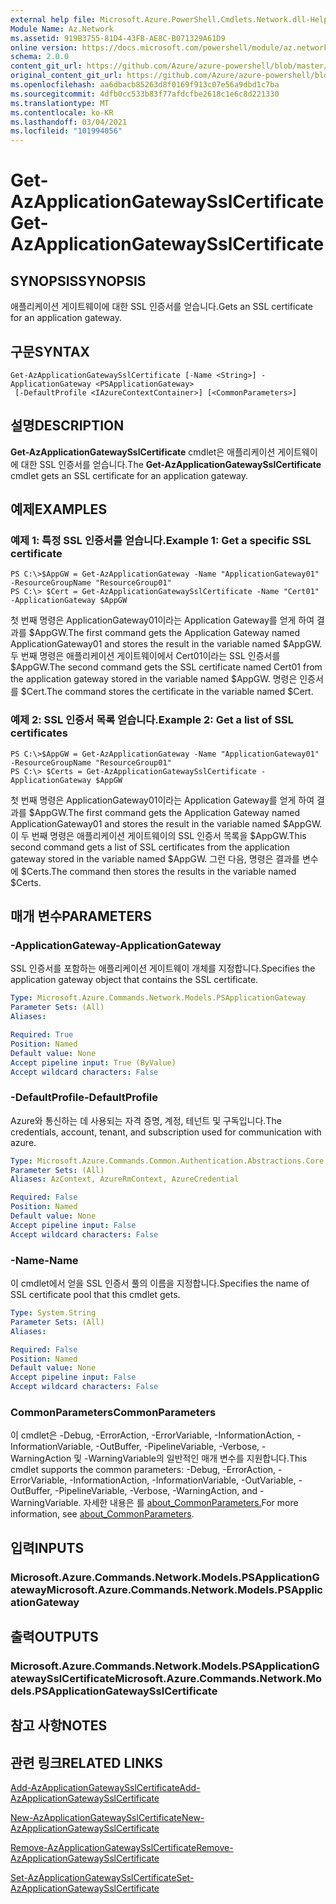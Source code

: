 ```yaml
---
external help file: Microsoft.Azure.PowerShell.Cmdlets.Network.dll-Help.xml
Module Name: Az.Network
ms.assetid: 919B3755-81D4-43FB-AE8C-B071329A61D9
online version: https://docs.microsoft.com/powershell/module/az.network/get-azapplicationgatewaysslcertificate
schema: 2.0.0
content_git_url: https://github.com/Azure/azure-powershell/blob/master/src/Network/Network/help/Get-AzApplicationGatewaySslCertificate.md
original_content_git_url: https://github.com/Azure/azure-powershell/blob/master/src/Network/Network/help/Get-AzApplicationGatewaySslCertificate.md
ms.openlocfilehash: aa6dbacb85263d8f0169f913c07e56a9dbd1c7ba
ms.sourcegitcommit: 4dfb0cc533b83f77afdcfbe2618c1e6c8d221330
ms.translationtype: MT
ms.contentlocale: ko-KR
ms.lasthandoff: 03/04/2021
ms.locfileid: "101994056"
---
```

# <span data-ttu-id="64f0b-101">Get-AzApplicationGatewaySslCertificate</span><span class="sxs-lookup"><span data-stu-id="64f0b-101">Get-AzApplicationGatewaySslCertificate</span></span>

## <span data-ttu-id="64f0b-102">SYNOPSIS</span><span class="sxs-lookup"><span data-stu-id="64f0b-102">SYNOPSIS</span></span>
<span data-ttu-id="64f0b-103">애플리케이션 게이트웨이에 대한 SSL 인증서를 얻습니다.</span><span class="sxs-lookup"><span data-stu-id="64f0b-103">Gets an SSL certificate for an application gateway.</span></span>

## <span data-ttu-id="64f0b-104">구문</span><span class="sxs-lookup"><span data-stu-id="64f0b-104">SYNTAX</span></span>

```
Get-AzApplicationGatewaySslCertificate [-Name <String>] -ApplicationGateway <PSApplicationGateway>
 [-DefaultProfile <IAzureContextContainer>] [<CommonParameters>]
```

## <span data-ttu-id="64f0b-105">설명</span><span class="sxs-lookup"><span data-stu-id="64f0b-105">DESCRIPTION</span></span>
<span data-ttu-id="64f0b-106">**Get-AzApplicationGatewaySslCertificate** cmdlet은 애플리케이션 게이트웨이에 대한 SSL 인증서를 얻습니다.</span><span class="sxs-lookup"><span data-stu-id="64f0b-106">The **Get-AzApplicationGatewaySslCertificate** cmdlet gets an SSL certificate for an application gateway.</span></span>

## <span data-ttu-id="64f0b-107">예제</span><span class="sxs-lookup"><span data-stu-id="64f0b-107">EXAMPLES</span></span>

### <span data-ttu-id="64f0b-108">예제 1: 특정 SSL 인증서를 얻습니다.</span><span class="sxs-lookup"><span data-stu-id="64f0b-108">Example 1: Get a specific SSL certificate</span></span>
```
PS C:\>$AppGW = Get-AzApplicationGateway -Name "ApplicationGateway01" -ResourceGroupName "ResourceGroup01"
PS C:\> $Cert = Get-AzApplicationGatewaySslCertificate -Name "Cert01" -ApplicationGateway $AppGW
```

<span data-ttu-id="64f0b-109">첫 번째 명령은 ApplicationGateway01이라는 Application Gateway를 얻게 하여 결과를 $AppGW.</span><span class="sxs-lookup"><span data-stu-id="64f0b-109">The first command gets the Application Gateway named ApplicationGateway01 and stores the result in the variable named $AppGW.</span></span>
<span data-ttu-id="64f0b-110">두 번째 명령은 애플리케이션 게이트웨이에서 Cert01이라는 SSL 인증서를 $AppGW.</span><span class="sxs-lookup"><span data-stu-id="64f0b-110">The second command gets the SSL certificate named Cert01 from the application gateway stored in the variable named $AppGW.</span></span>
<span data-ttu-id="64f0b-111">명령은 인증서를 $Cert.</span><span class="sxs-lookup"><span data-stu-id="64f0b-111">The command stores the certificate in the variable named $Cert.</span></span>

### <span data-ttu-id="64f0b-112">예제 2: SSL 인증서 목록 얻습니다.</span><span class="sxs-lookup"><span data-stu-id="64f0b-112">Example 2: Get a list of SSL certificates</span></span>
```
PS C:\>$AppGW = Get-AzApplicationGateway -Name "ApplicationGateway01" -ResourceGroupName "ResourceGroup01"
PS C:\> $Certs = Get-AzApplicationGatewaySslCertificate -ApplicationGateway $AppGW
```

<span data-ttu-id="64f0b-113">첫 번째 명령은 ApplicationGateway01이라는 Application Gateway를 얻게 하여 결과를 $AppGW.</span><span class="sxs-lookup"><span data-stu-id="64f0b-113">The first command gets the Application Gateway named ApplicationGateway01 and stores the result in the variable named $AppGW.</span></span>
<span data-ttu-id="64f0b-114">이 두 번째 명령은 애플리케이션 게이트웨이의 SSL 인증서 목록을 $AppGW.</span><span class="sxs-lookup"><span data-stu-id="64f0b-114">This second command gets a list of SSL certificates from the application gateway stored in the variable named $AppGW.</span></span>
<span data-ttu-id="64f0b-115">그런 다음, 명령은 결과를 변수에 $Certs.</span><span class="sxs-lookup"><span data-stu-id="64f0b-115">The command then stores the results in the variable named $Certs.</span></span>

## <span data-ttu-id="64f0b-116">매개 변수</span><span class="sxs-lookup"><span data-stu-id="64f0b-116">PARAMETERS</span></span>

### <span data-ttu-id="64f0b-117">-ApplicationGateway</span><span class="sxs-lookup"><span data-stu-id="64f0b-117">-ApplicationGateway</span></span>
<span data-ttu-id="64f0b-118">SSL 인증서를 포함하는 애플리케이션 게이트웨이 개체를 지정합니다.</span><span class="sxs-lookup"><span data-stu-id="64f0b-118">Specifies the application gateway object that contains the SSL certificate.</span></span>

```yaml
Type: Microsoft.Azure.Commands.Network.Models.PSApplicationGateway
Parameter Sets: (All)
Aliases:

Required: True
Position: Named
Default value: None
Accept pipeline input: True (ByValue)
Accept wildcard characters: False
```

### <span data-ttu-id="64f0b-119">-DefaultProfile</span><span class="sxs-lookup"><span data-stu-id="64f0b-119">-DefaultProfile</span></span>
<span data-ttu-id="64f0b-120">Azure와 통신하는 데 사용되는 자격 증명, 계정, 테넌트 및 구독입니다.</span><span class="sxs-lookup"><span data-stu-id="64f0b-120">The credentials, account, tenant, and subscription used for communication with azure.</span></span>

```yaml
Type: Microsoft.Azure.Commands.Common.Authentication.Abstractions.Core.IAzureContextContainer
Parameter Sets: (All)
Aliases: AzContext, AzureRmContext, AzureCredential

Required: False
Position: Named
Default value: None
Accept pipeline input: False
Accept wildcard characters: False
```

### <span data-ttu-id="64f0b-121">-Name</span><span class="sxs-lookup"><span data-stu-id="64f0b-121">-Name</span></span>
<span data-ttu-id="64f0b-122">이 cmdlet에서 얻을 SSL 인증서 풀의 이름을 지정합니다.</span><span class="sxs-lookup"><span data-stu-id="64f0b-122">Specifies the name of SSL certificate pool that this cmdlet gets.</span></span>

```yaml
Type: System.String
Parameter Sets: (All)
Aliases:

Required: False
Position: Named
Default value: None
Accept pipeline input: False
Accept wildcard characters: False
```

### <span data-ttu-id="64f0b-123">CommonParameters</span><span class="sxs-lookup"><span data-stu-id="64f0b-123">CommonParameters</span></span>
<span data-ttu-id="64f0b-124">이 cmdlet은 -Debug, -ErrorAction, -ErrorVariable, -InformationAction, -InformationVariable, -OutBuffer, -PipelineVariable, -Verbose, -WarningAction 및 -WarningVariable의 일반적인 매개 변수를 지원합니다.</span><span class="sxs-lookup"><span data-stu-id="64f0b-124">This cmdlet supports the common parameters: -Debug, -ErrorAction, -ErrorVariable, -InformationAction, -InformationVariable, -OutVariable, -OutBuffer, -PipelineVariable, -Verbose, -WarningAction, and -WarningVariable.</span></span> <span data-ttu-id="64f0b-125">자세한 내용은 를 [about_CommonParameters.](http://go.microsoft.com/fwlink/?LinkID=113216)</span><span class="sxs-lookup"><span data-stu-id="64f0b-125">For more information, see [about_CommonParameters](http://go.microsoft.com/fwlink/?LinkID=113216).</span></span>

## <span data-ttu-id="64f0b-126">입력</span><span class="sxs-lookup"><span data-stu-id="64f0b-126">INPUTS</span></span>

### <span data-ttu-id="64f0b-127">Microsoft.Azure.Commands.Network.Models.PSApplicationGateway</span><span class="sxs-lookup"><span data-stu-id="64f0b-127">Microsoft.Azure.Commands.Network.Models.PSApplicationGateway</span></span>

## <span data-ttu-id="64f0b-128">출력</span><span class="sxs-lookup"><span data-stu-id="64f0b-128">OUTPUTS</span></span>

### <span data-ttu-id="64f0b-129">Microsoft.Azure.Commands.Network.Models.PSApplicationGatewaySslCertificate</span><span class="sxs-lookup"><span data-stu-id="64f0b-129">Microsoft.Azure.Commands.Network.Models.PSApplicationGatewaySslCertificate</span></span>

## <span data-ttu-id="64f0b-130">참고 사항</span><span class="sxs-lookup"><span data-stu-id="64f0b-130">NOTES</span></span>

## <span data-ttu-id="64f0b-131">관련 링크</span><span class="sxs-lookup"><span data-stu-id="64f0b-131">RELATED LINKS</span></span>

[<span data-ttu-id="64f0b-132">Add-AzApplicationGatewaySslCertificate</span><span class="sxs-lookup"><span data-stu-id="64f0b-132">Add-AzApplicationGatewaySslCertificate</span></span>](./Add-AzApplicationGatewaySslCertificate.md)

[<span data-ttu-id="64f0b-133">New-AzApplicationGatewaySslCertificate</span><span class="sxs-lookup"><span data-stu-id="64f0b-133">New-AzApplicationGatewaySslCertificate</span></span>](./New-AzApplicationGatewaySslCertificate.md)

[<span data-ttu-id="64f0b-134">Remove-AzApplicationGatewaySslCertificate</span><span class="sxs-lookup"><span data-stu-id="64f0b-134">Remove-AzApplicationGatewaySslCertificate</span></span>](./Remove-AzApplicationGatewaySslCertificate.md)

[<span data-ttu-id="64f0b-135">Set-AzApplicationGatewaySslCertificate</span><span class="sxs-lookup"><span data-stu-id="64f0b-135">Set-AzApplicationGatewaySslCertificate</span></span>](./Set-AzApplicationGatewaySslCertificate.md)


